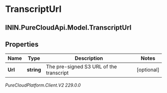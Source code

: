 # TranscriptUrl

## ININ.PureCloudApi.Model.TranscriptUrl

## Properties

|Name | Type | Description | Notes|
|------------ | ------------- | ------------- | -------------|
| **Url** | **string** | The pre-signed S3 URL of the transcript | [optional] |



_PureCloudPlatform.Client.V2 229.0.0_
